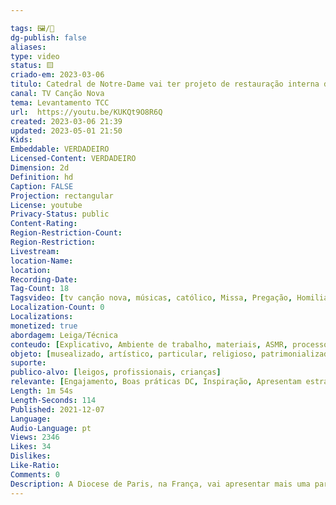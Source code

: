 ```yaml
---

tags: 🖼️/🎥️
dg-publish: false
aliases: 
type: video
status: 🟨️
criado-em: 2023-03-06
titulo: Catedral de Notre-Dame vai ter projeto de restauração interna divulgado
canal: TV Canção Nova
tema: Levantamento TCC 
url:  https://youtu.be/KUKQt9O8R6Q
created: 2023-03-06 21:39
updated: 2023-05-01 21:50
Kids: 
Embeddable: VERDADEIRO
Licensed-Content: VERDADEIRO
Dimension: 2d
Definition: hd
Caption: FALSE
Projection: rectangular
License: youtube
Privacy-Status: public
Content-Rating: 
Region-Restriction-Count: 
Region-Restriction: 
Livestream: 
location-Name: 
location: 
Recording-Date: 
Tag-Count: 18
Tagsvideo: [tv canção nova, músicas, católico, Missa, Pregação, Homilia, brazil, missa ao vivo, live missa, Santa Missa, Canção Nova Oficial, Comunidade Canção Nova, Programação TV Canção Nova, TV Canção Nova AO VIVO, AO VIVO TV, cnnoticias, Canção Nova Notícias, Notícias Canção Nova]
Localization-Count: 0
Localizations: 
monetized: true
abordagem: Leiga/Técnica
conteudo: [Explicativo, Ambiente de trabalho, materiais, ASMR, processos]
objeto: [musealizado, artístico, particular, religioso, patrimonializado, histórico]
suporte:
publico-alvo: [leigos, profissionais, crianças]
relevante: [Engajamento, Boas práticas DC, Inspiração, Apresentam estratégias de DC, Inovações, cibercultura]
Length: 1m 54s
Length-Seconds: 114
Published: 2021-12-07
Language: 
Audio-Language: pt
Views: 2346
Likes: 34
Dislikes: 
Like-Ratio: 
Comments: 0
Description: A Diocese de Paris, na França, vai apresentar mais uma parte do projeto de restauração do interior da Catedral de Notre-Dame. O padre Éder Pires, de Toulon, têm as informações.TV Canção Nova AO VIVO acompanhe e compartilhe nossa programação. Assine nosso conteúdo pelo Telegram. Siga o Canção Nova Notícias no instagram.✅ Inscreva-se no nosso Canal.✅ Acesse a Loja Canção Nova. Faça seu cadastro agora e seja bem-vindo à Família Canção Nova. Faça sua doação por boleto e cartão de crédito para a Canção Nova no link  e ajude-nos a levar a evangelização através dos meios de comunicação. Confira as contas para depósito bancário no link
---
```

